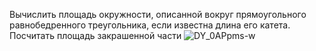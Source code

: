Вычислить площадь окружности, описанной вокруг прямоугольного равнобедренного треугольника, если известна длина его катета. Посчитать площадь закрашенной части ![DY_0APpms-w](https://user-images.githubusercontent.com/71172186/95291612-8d9e6d80-0878-11eb-9493-93a726ef6c4f.jpg)

